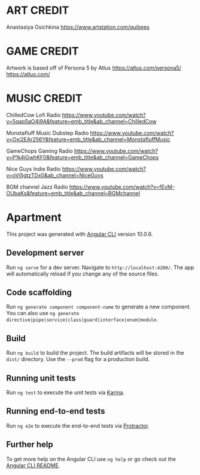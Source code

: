 # ART CREDIT
Anastasiya Osichkina
https://www.artstation.com/quibees

# GAME CREDIT
Artwork is based off of Persona 5 by Atlus
https://atlus.com/persona5/
https://atlus.com/

# MUSIC CREDIT
ChilledCow Lofi Radio
https://www.youtube.com/watch?v=5qap5aO4i9A&feature=emb_title&ab_channel=ChilledCow

Monstafluff Music Dubstep Radio
https://www.youtube.com/watch?v=Oxj2EAr256Y&feature=emb_title&ab_channel=MonstafluffMusic

GameChops Gaming Radio
https://www.youtube.com/watch?v=P1k4jGwhKF0&feature=emb_title&ab_channel=GameChops

Nice Guys Indie Radio
https://www.youtube.com/watch?v=oVi5gtzTDx0&ab_channel=NiceGuys

BGM channel Jazz Radio
https://www.youtube.com/watch?v=fEvM-OUbaKs&feature=emb_title&ab_channel=BGMchannel

# Apartment

This project was generated with [Angular CLI](https://github.com/angular/angular-cli) version 10.0.6.

## Development server

Run `ng serve` for a dev server. Navigate to `http://localhost:4200/`. The app will automatically reload if you change any of the source files.

## Code scaffolding

Run `ng generate component component-name` to generate a new component. You can also use `ng generate directive|pipe|service|class|guard|interface|enum|module`.

## Build

Run `ng build` to build the project. The build artifacts will be stored in the `dist/` directory. Use the `--prod` flag for a production build.

## Running unit tests

Run `ng test` to execute the unit tests via [Karma](https://karma-runner.github.io).

## Running end-to-end tests

Run `ng e2e` to execute the end-to-end tests via [Protractor](http://www.protractortest.org/).

## Further help

To get more help on the Angular CLI use `ng help` or go check out the [Angular CLI README](https://github.com/angular/angular-cli/blob/master/README.md).
